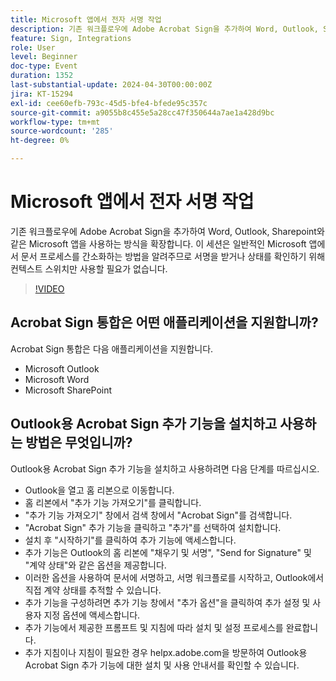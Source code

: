 ```yaml
---
title: Microsoft 앱에서 전자 서명 작업
description: 기존 워크플로우에 Adobe Acrobat Sign을 추가하여 Word, Outlook, Sharepoint와 같은 Microsoft 앱을 사용하는 방식을 확장합니다.
feature: Sign, Integrations
role: User
level: Beginner
doc-type: Event
duration: 1352
last-substantial-update: 2024-04-30T00:00:00Z
jira: KT-15294
exl-id: cee60efb-793c-45d5-bfe4-bfede95c357c
source-git-commit: a9055b8c455e5a28cc47f350644a7ae1a428d9bc
workflow-type: tm+mt
source-wordcount: '285'
ht-degree: 0%

---
```


# Microsoft 앱에서 전자 서명 작업

기존 워크플로우에 Adobe Acrobat Sign을 추가하여 Word, Outlook, Sharepoint와 같은 Microsoft 앱을 사용하는 방식을 확장합니다. 이 세션은 일반적인 Microsoft 앱에서 문서 프로세스를 간소화하는 방법을 알려주므로 서명을 받거나 상태를 확인하기 위해 컨텍스트 스위치만 사용할 필요가 없습니다.

>[!VIDEO](https://video.tv.adobe.com/v/3428185/?learn=on)

## Acrobat Sign 통합은 어떤 애플리케이션을 지원합니까?

Acrobat Sign 통합은 다음 애플리케이션을 지원합니다.

* Microsoft Outlook
* Microsoft Word
* Microsoft SharePoint

## Outlook용 Acrobat Sign 추가 기능을 설치하고 사용하는 방법은 무엇입니까?

Outlook용 Acrobat Sign 추가 기능을 설치하고 사용하려면 다음 단계를 따르십시오.

* Outlook을 열고 홈 리본으로 이동합니다.
* 홈 리본에서 &quot;추가 기능 가져오기&quot;를 클릭합니다.
* &quot;추가 기능 가져오기&quot; 창에서 검색 창에서 &quot;Acrobat Sign&quot;를 검색합니다.
* &quot;Acrobat Sign&quot; 추가 기능을 클릭하고 &quot;추가&quot;를 선택하여 설치합니다.
* 설치 후 &quot;시작하기&quot;를 클릭하여 추가 기능에 액세스합니다.
* 추가 기능은 Outlook의 홈 리본에 &quot;채우기 및 서명&quot;, &quot;Send for Signature&quot; 및 &quot;계약 상태&quot;와 같은 옵션을 제공합니다.
* 이러한 옵션을 사용하여 문서에 서명하고, 서명 워크플로를 시작하고, Outlook에서 직접 계약 상태를 추적할 수 있습니다.
* 추가 기능을 구성하려면 추가 기능 창에서 &quot;추가 옵션&quot;을 클릭하여 추가 설정 및 사용자 지정 옵션에 액세스합니다.
* 추가 기능에서 제공한 프롬프트 및 지침에 따라 설치 및 설정 프로세스를 완료합니다.
* 추가 지침이나 지침이 필요한 경우 helpx.adobe.com을 방문하여 Outlook용 Acrobat Sign 추가 기능에 대한 설치 및 사용 안내서를 확인할 수 있습니다.
